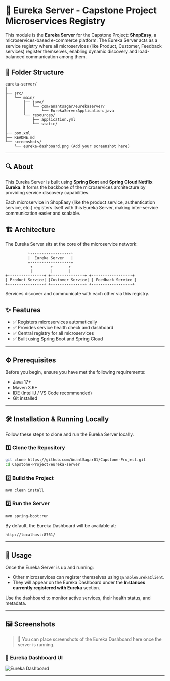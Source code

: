 
# 🧭 Eureka Server - Capstone Project Microservices Registry

This module is the **Eureka Server** for the Capstone Project: **ShopEasy**, a microservices-based e-commerce platform. The Eureka Server acts as a service registry where all microservices (like Product, Customer, Feedback services) register themselves, enabling dynamic discovery and load-balanced communication among them.

## 📁 Folder Structure

```
eureka-server/
│
├── src/
│   └── main/
│       ├── java/
│       │   └── com/anantsagar/eurekaserver/
│       │       └── EurekaServerApplication.java
│       └── resources/
│           ├── application.yml
│           └── static/
│
├── pom.xml
├── README.md
└── screenshots/
    └── eureka-dashboard.png (Add your screenshot here)
```

---


## 🔍 About

This Eureka Server is built using **Spring Boot** and **Spring Cloud Netflix Eureka**. It forms the backbone of the microservices architecture by providing service discovery capabilities.

Each microservice in ShopEasy (like the product service, authentication service, etc.) registers itself with this Eureka Server, making inter-service communication easier and scalable.

## 🏗️ Architecture

The Eureka Server sits at the core of the microservice network:

```
          +------------------+
          |  Eureka Server   |
          +------------------+
           ↑        ↑       ↑
           |        |       |
+----------------+ +---------------+ +------------------+
| Product Service| |Customer Service| | Feedback Service |
+----------------+ +---------------+ +------------------+
```

Services discover and communicate with each other via this registry.

## ✨ Features

- ✅ Registers microservices automatically
- ✅ Provides service health check and dashboard
- ✅ Central registry for all microservices
- ✅ Built using Spring Boot and Spring Cloud

---

## ⚙️ Prerequisites

Before you begin, ensure you have met the following requirements:

- Java 17+
- Maven 3.6+
- IDE (IntelliJ / VS Code recommended)
- Git installed

---

## 🛠️ Installation & Running Locally

Follow these steps to clone and run the Eureka Server locally.

### 1️⃣ Clone the Repository

```bash
git clone https://github.com/AnantSagar01/Capstone-Project.git
cd Capstone-Project/eureka-server
```

### 2️⃣ Build the Project

```bash
mvn clean install
```

### 3️⃣ Run the Server

```bash
mvn spring-boot:run
```

By default, the Eureka Dashboard will be available at:

```
http://localhost:8761/
```

---

## 🚀 Usage

Once the Eureka Server is up and running:

- Other microservices can register themselves using `@EnableEurekaClient`.
- They will appear on the Eureka Dashboard under the **Instances currently registered with Eureka** section.

Use the dashboard to monitor active services, their health status, and metadata.

---

## 🖼️ Screenshots

> 📌 You can place screenshots of the Eureka Dashboard here once the server is running.

### 🧩 Eureka Dashboard UI

![Eureka Dashboard](https://github.com/user-attachments/assets/84969858-d850-4d0d-9c2d-e9f7d86b5da8)

---

